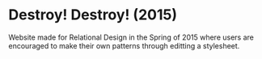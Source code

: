 # Destroy! Destroy! (2015)
Website made for Relational Design in the Spring of 2015 where users are encouraged to make their own patterns through editting a stylesheet. 
